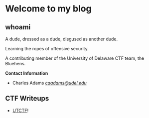 # Welcome to my blog

## whoami
A dude, dressed as a dude, disgused as another dude. 

Learning the ropes of offensive security. 

A contributing member of the University of Delaware CTF team, the Bluehens.

**Contact Information**
* Charles Adams	*caadams@udel.edu*


## CTF Writeups 
* [UTCTF](https://caadams4.github.io/cyberblog/utctf)!


